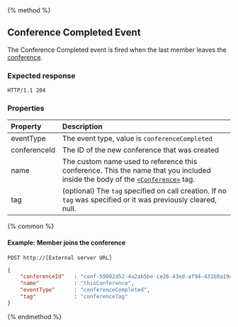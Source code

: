{% method %}
## Conference Completed Event
The Conference Completed event is fired when the last member leaves the [conference](../verbs/conference.md).  
### Expected response
```http
HTTP/1.1 204
```

### Properties

| Property     | Description |
|:----------   |:------------|
| eventType    | The event type, value is `conferenceCompleted` |
| conferenceId | The ID of the new conference that was created |
| name         | The custom name used to reference this conference. This the name that you included inside the body of the [`<Conference>`](../verbs/conference.md) tag. |
| tag          | (optional) The `tag`  specified on call creation. If no `tag` was specified or it was previously cleared, null. |

{% common %}

#### Example: Member joins the conference

```
POST http://[External server URL]
```

```json
{
    "conferenceId"   : "conf-59082d52-4a2ab5be-ce26-43ed-af94-431b8a19d4e3",
    "name"           : "thisConference",
    "eventType"      : "conferenceCompleted",
    "tag"            : "conferenceTag"
}
```

{% endmethod %}
